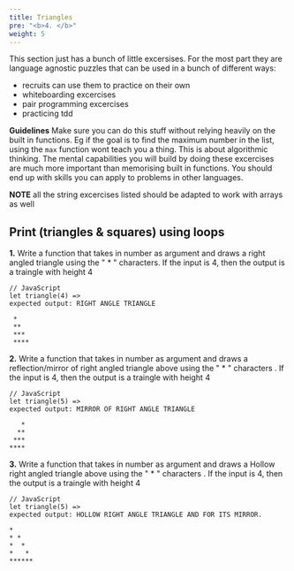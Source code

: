```yaml
---
title: Triangles
pre: "<b>4. </b>"
weight: 5
---
```


This section just has a bunch of little excersises. For the most part they are language agnostic puzzles that can be used in a bunch of different ways:

- recruits can use them to practice on their own
- whiteboarding excercises
- pair programming excercises
- practicing tdd

**Guidelines**
Make sure you can do this stuff without relying heavily on the built in functions. Eg if the goal is to find the maximum number in the list, using the `max` function wont teach you a thing. This is about algorithmic thinking. The mental capabilities you will build by doing these excercises are much more important than memorising built in functions. You should end up with skills you can apply to problems in other languages.

**NOTE** all the string excercises listed should be adapted to work with arrays as well

## Print (triangles & squares) using loops

**1.**
Write a function that takes in number as argument and draws a right angled triangle  using the " * " characters. If the input is 4, then the output is a traingle with height 4
 
```
// JavaScript
let triangle(4) => 
expected output: RIGHT ANGLE TRIANGLE
 
 *
 **         
 ***              
 ****
```
**2.**
Write a function that takes in number as argument and draws a reflection/mirror of right angled triangle above using the " * " characters . If the input is 4, then the output is a traingle with height 4
```
// JavaScript
let triangle(5) => 
expected output: MIRROR OF RIGHT ANGLE TRIANGLE

   *
  **              
 ***
****
```
**3.**
Write a function that takes in number as argument and draws a Hollow right angled triangle above using the " * " characters . If the input is 4, then the output is a traingle with height 4

```
// JavaScript
let triangle(5) => 
expected output: HOLLOW RIGHT ANGLE TRIANGLE AND FOR ITS MIRROR.      

*
* *
*  *
*   *
******
```